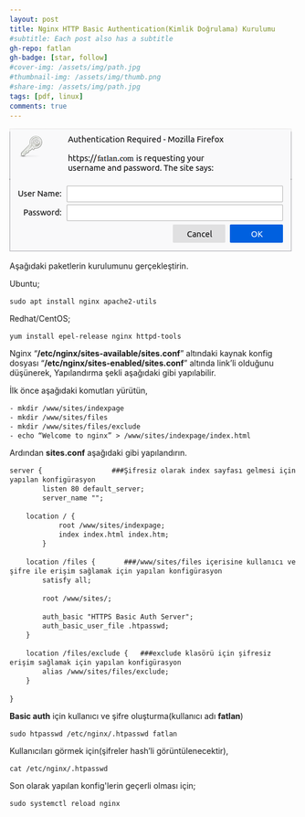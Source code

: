 ```yaml
---
layout: post
title: Nginx HTTP Basic Authentication(Kimlik Doğrulama) Kurulumu
#subtitle: Each post also has a subtitle
gh-repo: fatlan
gh-badge: [star, follow]
#cover-img: /assets/img/path.jpg
#thumbnail-img: /assets/img/thumb.png
#share-img: /assets/img/path.jpg
tags: [pdf, linux]
comments: true
---
```


![Crepe](/assets/img/http-auth-basic/http-basic-auth.png)

Aşağıdaki paketlerin kurulumunu gerçekleştirin.

Ubuntu;
~~~
sudo apt install nginx apache2-utils
~~~

Redhat/CentOS;
~~~
yum install epel-release nginx httpd-tools
~~~

Nginx “**/etc/nginx/sites-available/sites.conf**” altındaki kaynak konfig dosyası “**/etc/nginx/sites-enabled/sites.conf**” altında link’li olduğunu düşünerek, Yapılandırma şekli aşağıdaki gibi yapılabilir.

İlk önce aşağıdaki komutları yürütün,
```
- mkdir /www/sites/indexpage
- mkdir /www/sites/files
- mkdir /www/sites/files/exclude
- echo “Welcome to nginx” > /www/sites/indexpage/index.html
```

Ardından **sites.conf** aşağıdaki gibi yapılandırın.

~~~
server {			     ###Şifresiz olarak index sayfası gelmesi için yapılan konfigürasyon
        listen 80 default_server;
        server_name "";

	location / {
            root /www/sites/indexpage;
            index index.html index.htm;
        }

	location /files {		###/www/sites/files içerisine kullanıcı ve şifre ile erişim sağlamak için yapılan konfigürasyon
	    satisfy all;

	    root /www/sites/;

	    auth_basic "HTTPS Basic Auth Server";
	    auth_basic_user_file .htpasswd;
	}

	location /files/exclude { 	###exclude klasörü için şifresiz erişim sağlamak için yapılan konfigürasyon
	    alias /www/sites/files/exclude;
	}

}
~~~

**Basic auth** için kullanıcı ve şifre oluşturma(kullanıcı adı **fatlan**)
~~~
sudo htpasswd /etc/nginx/.htpasswd fatlan
~~~

 Kullanıcıları görmek için(şifreler hash’li görüntülenecektir),
~~~
cat /etc/nginx/.htpasswd
~~~

Son olarak yapılan konfig'lerin geçerli olması için;
~~~
sudo systemctl reload nginx
~~~

